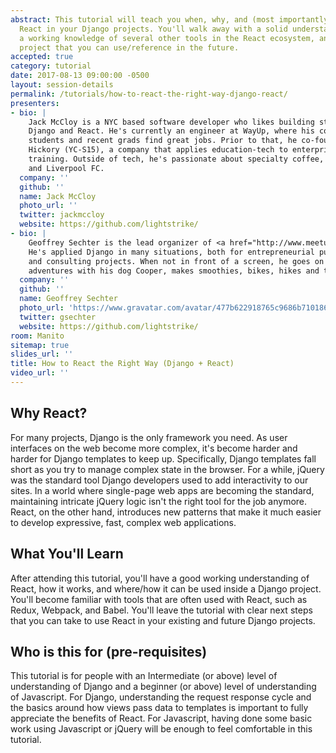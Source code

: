 ```yaml
---
abstract: This tutorial will teach you when, why, and (most importantly) how to use
  React in your Django projects. You'll walk away with a solid understanding of React,
  a working knowledge of several other tools in the React ecosystem, and a tutorial
  project that you can use/reference in the future.
accepted: true
category: tutorial
date: 2017-08-13 09:00:00 -0500
layout: session-details
permalink: /tutorials/how-to-react-the-right-way-django-react/
presenters:
- bio: |
    Jack McCloy is a NYC based software developer who likes building stuff using
    Django and React. He's currently an engineer at WayUp, where his code helps
    students and recent grads find great jobs. Prior to that, he co-founded
    Hickory (YC-S15), a company that applies education-tech to enterprise
    training. Outside of tech, he's passionate about specialty coffee, skiing,
    and Liverpool FC.
  company: ''
  github: ''
  name: Jack McCloy
  photo_url: ''
  twitter: jackmccloy
  website: https://github.com/lightstrike/
- bio: |
    Geoffrey Sechter is the lead organizer of <a href="http://www.meetup.com/django-nyc/">Django NYC</a>.
    He's applied Django in many situations, both for entrepreneurial pursuits
    and consulting projects. When not in front of a screen, he goes on
    adventures with his dog Cooper, makes smoothies, bikes, hikes and travels.
  company: ''
  github: ''
  name: Geoffrey Sechter
  photo_url: 'https://www.gravatar.com/avatar/477b622918765c9686b7101863dca690?s=400'
  twitter: gsechter
  website: https://github.com/lightstrike/
room: Manito
sitemap: true
slides_url: ''
title: How to React the Right Way (Django + React)
video_url: ''
---
```


## Why React?

For many projects, Django is the only framework you need. As user interfaces on the web become more complex, it's become harder and harder for Django templates to keep up. Specifically, Django templates fall short as you try to manage complex state in the browser. For a while, jQuery was the standard tool Django developers used to add interactivity to our sites. In a world where single-page web apps are becoming the standard, maintaining intricate jQuery logic isn't the right tool for the job anymore. React, on the other hand, introduces new patterns that make it much easier to develop expressive, fast, complex web applications.

## What You'll Learn

After attending this tutorial, you'll have a good working understanding of React, how it works, and where/how it can be used inside a Django project. You'll become familiar with tools that are often used with React, such as Redux, Webpack, and Babel. You'll leave the tutorial with clear next steps that you can take to use React in your existing and future Django projects.

## Who is this for (pre-requisites)

This tutorial is for people with an Intermediate (or above) level of understanding of Django and a beginner (or above) level of understanding of Javascript. For Django, understanding the request response cycle and the basics around how views pass data to templates is important to fully appreciate the benefits of React. For Javascript, having done some basic work using Javascript or jQuery will be enough to feel comfortable in this tutorial.
